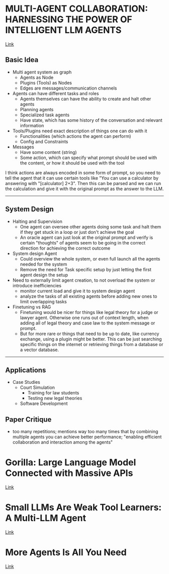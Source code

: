 
# MULTI-AGENT COLLABORATION: HARNESSING THE POWER OF INTELLIGENT LLM AGENTS

[Link](https://arxiv.org/pdf/2306.03314)

## Basic Idea

- Multi agent system as graph
	- Agents as Node
	- Plugins (Tools) as Nodes
	- Edges are messages/communication channels
- Agents can have different tasks and roles
	- Agents themselves can have the ability to create and halt other agents
	- Planning agents
	- Specialized task agents
	- Have state, which has some history of the conversation and relevant information
- Tools/Plugins need exact description of things one can do with it
	- Functionalities (which actions the agent can perform)
	- Config and Constraints
- Messages
	- Have some content (string)
	- Some action, which can specify what prompt should be used with the content, or how it should be used with the tool

I think actions are always encoded in some form of prompt, so you need to tell the agent that it can use certain tools like "You can use a calculator by answering with "\[calculator] 2+3". Then this can be parsed and we can run the calculation and give it with the original prompt as the answer to the LLM.

---

## System Design

- Halting and Supervision
	- One agent can oversee other agents doing some task and halt them if they get stuck in a loop or just don't achieve the goal
	- An oracle agent can just look at the original prompt and verify is certain "thoughts" of agents seem to be going in the correct direction for achieving the correct outcome
- System design Agent
	- Could overview the whole system, or even full launch all the agents needed for the system
	- Remove the need for Task specific setup by just letting the first agent design the setup
- Need to externally limit agent creation, to not overload the system or introduce inefficiencies
	- monitor current load and give it to system design agent
	- analyze the tasks of all existing agents before adding new ones to limit overlapping tasks
- Finetuning vs RAG
	- Finetuning would be nicer for things like legal theory for a judge or lawyer agent. Otherwise one runs out of context length, when adding all of legal theory and case law to the system message or prompt.
	- But for more rare or things that need to be up to date, like currency exchange, using a plugin might be better. This can be just searching specific things on the internet or retrieving things from a database or a vector database.
---
## Applications

- Case Studies
	- Court Simulation
		- Training for law students
		- Testing new legal theories
	- Software Development

## Paper Critique

- too many repetitions; mentions way too many times that by combining multiple agents you can achieve better performance; "enabling efficient collaboration and interaction among the agents"

# Gorilla: Large Language Model Connected with Massive APIs

[Link](https://arxiv.org/pdf/2305.15334)

# Small LLMs Are Weak Tool Learners: A Multi-LLM Agent

[Link](https://arxiv.org/pdf/2401.07324)

# More Agents Is All You Need

[Link](https://arxiv.org/pdf/2402.05120)